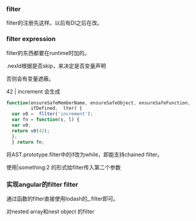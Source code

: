 ### filter

filter的注册先这样。以后有DI之后在改。

### filter expression

filter的东西都要在runtime时加的。

.nexId根据是否skip，来决定是否变量声明

否则会有变量遮蔽。

42 | increment
会生成

```javascript
function(ensureSafeMemberName, ensureSafeObject, ensureSafeFunction,
         ifDefined,  lter) {
  var v0 =  fllter('increment');
  var fn = function(s, l) {
  var v0;
  return v0(42);
  };
  } return fn;
```

将AST.prototype.filter中的if改为while，即能支持chained filter。

使用|something:2 的形式给filter传入第二个参数

### 实现angular的filter filter
通过函数的filter直接使用lodash的_.filter即可。

对nested array和nest object 的filter
